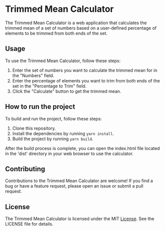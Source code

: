 # Trimmed Mean Calculator

The Trimmed Mean Calculator is a web application that calculates the trimmed mean of a set of numbers based on a user-defined percentage of elements to be trimmed from both ends of the set.

## Usage

To use the Trimmed Mean Calculator, follow these steps:

1. Enter the set of numbers you want to calculate the trimmed mean for in the "Numbers" field.
2. Enter the percentage of elements you want to trim from both ends of the set in the "Percentage to Trim" field.
3. Click the "Calculate" button to get the trimmed mean.

## How to run the project

To build and run the project, follow these steps:

1. Clone this repository.
2. Install the dependencies by running `yarn install`.
3. Build the project by running `yarn build`.

After the build process is complete, you can open the index.html file located in the 'dist' directory in your web browser to use the calculator.

## Contributing

Contributions to the Trimmed Mean Calculator are welcome! If you find a bug or have a feature request, please open an issue or submit a pull request.

## License

The Trimmed Mean Calculator is licensed under the MIT [License](./LICENSE). See the LICENSE file for details.

